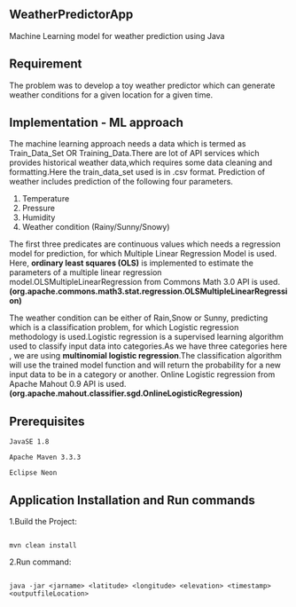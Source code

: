 
## WeatherPredictorApp
Machine Learning model for weather prediction using Java

## Requirement
The problem was to develop a toy weather predictor which can generate weather conditions for a given location for a given time.


## Implementation - ML approach
The machine learning approach needs a data which is termed as Train_Data_Set OR Training_Data.There are lot of API services which provides historical weather data,which requires some data cleaning and formatting.Here the train_data_set used is in .csv format.
Prediction of weather includes prediction of the following four parameters.
1. Temperature
2. Pressure
3. Humidity
4. Weather condition (Rainy/Sunny/Snowy) 

The first three predicates are continuous values which needs a regression model for prediction, for which Multiple Linear Regression Model is used.
Here, **ordinary least squares (OLS)** is implemented to estimate the parameters of a multiple linear regression model.OLSMultipleLinearRegression from Commons Math 3.0 API is used.**(org.apache.commons.math3.stat.regression.OLSMultipleLinearRegression)**

The weather condition can be either of Rain,Snow or Sunny, predicting which is a classification problem, for which Logistic regression methodology is used.Logistic regression is a supervised learning algorithm used to classify input data into categories.As we have three categories here , we are using **multinomial logistic regression**.The classification algorithm will use the trained model function and will return the probability for a new input data to be in a category or another. Online
Logistic regression from Apache Mahout 0.9 API is used.**(org.apache.mahout.classifier.sgd.OnlineLogisticRegression)**


## Prerequisites

```
JavaSE 1.8

Apache Maven 3.3.3

Eclipse Neon

```

## Application Installation and Run commands

1.Build the Project:

```

mvn clean install 

```

2.Run command:

```

java -jar <jarname> <latitude> <longitude> <elevation> <timestamp> <outputfileLocation>

```


